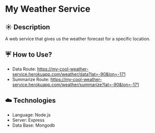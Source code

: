 # My Weather Service

## :sunny: Description
A web service that gives us the weather forecast for a specific location.

## :umbrella: How to Use?
* Data Route: https://my-cool-weather-service.herokuapp.com/weather/data?lat=-90&lon=-171
* Summarize Route: https://my-cool-weather-service.herokuapp.com/weather/summarize?lat=-90&lon=-171

## :cloud: Technologies
* Language: Node.js
* Server: Express
* Data Base: Mongodb
